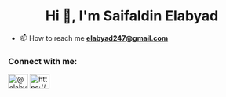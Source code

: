 <h1 align="center">Hi 👋, I'm Saifaldin Elabyad</h1>

- 📫 How to reach me **elabyad247@gmail.com**

<h3 align="left">Connect with me:</h3>
<p align="left">
<a href="https://twitter.com/elabyad247" target="blank"><img align="center" src="https://raw.githubusercontent.com/rahuldkjain/github-profile-readme-generator/master/src/images/icons/Social/twitter.svg" alt="@elabyad247" height="30" width="40" /></a>
<a href="https://www.facebook.com/Elabyad247/" target="blank"><img align="center" src="https://raw.githubusercontent.com/rahuldkjain/github-profile-readme-generator/master/src/images/icons/Social/facebook.svg" alt="https://www.facebook.com/Elabyad247/" height="30" width="40" /></a>
</p>
